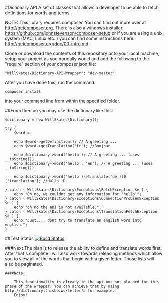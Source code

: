 #Dictionary API
A set of classes that allows a developer to be able to fetch definitions for words and terms.

NOTE:
This library requires composer. You can find out more over at http://getcomposer.org. There is also a windows installer: https://github.com/johnstevenson/composer-setup or if you are using a unix system (MAC, Linux etc. ) you can find some instructions here: http://getcomposer.org/doc/00-intro.md

Clone or download the contents of this repository onto your local machine, setup your project as you normally would and add the following to the "require" section of your composer.json file:
	
	"WillSkates/Dictionary-API-Wrapper": "dev-master"

After you have done this, run the command:

	composer install

into your command line from within the specified folder.

##From then on you may use the dictionary like this:

	$dictionary = new WillSkates\Dictionary();

	try {
		$word = 

		echo $word->getDefinition(); // A greeting ...
		echo $word->getTranslation('fr'); //Bonjour.

		echo $dictionary->word('hello'); // A greeting ... (uses __toString()).
		echo $dictionary->word('hello', 'en'); // A greeting ... (uses __toString()).

		echo $dictionary->word('hello')->translate('de')[0]['translation']; //Hallo :D

	} catch ( WillSkates\Dictionary\Exceptions\FetchException $e ) {
		echo "Oh no, we couldnt get any information for 'hello'";
	} catch ( WillSkates\Dictionary\Exceptions\ConnectionProblemException $e ) {
		echo "oh no the api is not available.";
	} catch ( WillSkates\Dictionary\Exceptions\TranslationFetchException $e ) {
		echo "Just.... dont try to translate an english word into english.";
	}

##Test Status
[![Build Status](https://secure.travis-ci.org/WillSkates/Dictionary-API-Wrapper.png?branch=master)](http://travis-ci.org/WillSkates/Dictionary-API-Wrapper)

###Next
	The plan is to release the ability to define and translate words first. After that's complete
	I will also work towards releasing methods which allow you to view all of the words that begin with a given letter.
	Those lists will also be paginated.

	####Note:
		
		This functionality is already in the api but not planned for this phase of the wrapper, You can achieve that by using http://dictionary.thisbe.ws/letter/a for example.
		Enjoy!